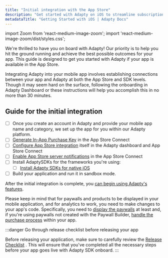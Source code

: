 ```yaml
---
title: "Initial integration with the App Store"
description: "Get started with Adapty on iOS to streamline subscription setup and management."
metadataTitle: "Getting Started with iOS | Adapty Docs"
---
```


import Zoom from 'react-medium-image-zoom';
import 'react-medium-image-zoom/dist/styles.css';

We're thrilled to have you on board with Adapty! Our priority is to help you hit the ground running and achieve the best possible outcomes for your app. This guide is designed to get you started with Adapty if your app is available in the App Store.

Integrating Adapty into your mobile app involves establishing connections between your app and Adapty at both the App Store and SDK levels. Though it may seem hard on the surface, following the onboarding in Adapty Dashboard or these instructions will help you accomplish this in no more than 30 minutes.

## Guide for the initial integration

- [ ] Once you create an account in Adapty and provide your mobile app name and category, we set up the app for you within our Adapty platform.
- [ ] [Generate In-App Purchase Key](generate-in-app-purchase-key) in the App Store Connect
- [ ] [Configure App Store integration](app-store-connection-configuration) itself in the Adapty dashboard and App Store Connect
- [ ] [Enable App Store server notifications](enable-app-store-server-notifications)  in the App Store Connect
- [ ] Install AdaptySDKs for the frameworks you're using: 
  - [ ] [Install Adapty SDKs for native iOS](sdk-installation-ios)
- [ ] Build your application and run it in sandbox mode.

After the initial integration is complete, you [can begin using Adapty's features](product). 

Please keep in mind that for paywalls and products to be displayed in your mobile application, and for analytics to work, you need to make changes to your app's code. Specifically, you need to [display the paywalls](ios-quickstart-paywalls.md) at least and, if you're using paywalls not created with the Paywall Builder, [handle the purchase process](ios-making-purchases) within your app.

:::danger
Go through release checklist before releasing your app

Before releasing your application, make sure to carefully review the [Release Checklist](release-checklist) . This will ensure that you've completed all the necessary steps  before your app goes live with Adapty SDK onboard.
:::